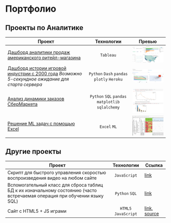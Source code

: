 # Портфолио 

## Проекты по Аналитике


| Проект | Технологии | Превью |
| --- | :---: | --- |
| [Дашборд аналитики продаж американского ритейл-магазина][Tableau] | `Tableau` | [<img src="/images/tableau.png" width="250" alt="Tableau">][Tableau] |
| [Дашборд истории игровой индустрии с 2000 года][Dash] *Возможно 5-секундное ожидание для старта сервера* |`Python` `Dash` `pandas` `plotly` `Heroku`  | [<img src="/images/dash.png" width="250" alt="Dash">][Dash] |
| [Анализ динамики заказов СберМаркета][Sber] | `Python` `SQL` `pandas` `matplotlib` `sqlalchemy` | [<img src="/images/sber.png" width="250" alt="SberMarket">][Sber] |
| [Решение ML задач с помощью Excel][Excel] | `Excel` `ML` |  [<img src="/images/excel.png" width="250" alt="Excel">][Excel]  |


[Excel]: /Excel%20(ML)/
[Tableau]: https://public.tableau.com/views/SuperstoreDashboard_16448447496050/SalesDashboard
[Sber]: /Notebooks/Orders%20analysis.ipynb
[Dash]: https://games-history-dash.herokuapp.com/


## Другие проекты

| Проект | Технологии | Ссылка |
| --- | :---: | --- |
| Скрипт для быстрого управления скоростью воспроизведения видео на любом сайте | `JavaScript` | [link][speedControl] |
| Вспомогательный класс для сброса таблиц БД к их изначальному состоянию (часто встречаемая операция при обучении языку SQL) | `Python` `SQL` | [link][tableHelper] |
| Сайт с HTML5 + JS играми | `HTML5` `JavaScript` | [link][games], [source][games_source] |


[speedControl]: https://github.com/mksmpc/VideoSpeedControl
[tableHelper]: https://github.com/mksmpc/SQL_Interactive/tree/main/helpers
[games]: https://mksmpc.github.io/
[games_source]: https://github.com/mksmpc/mksmpc.github.io
